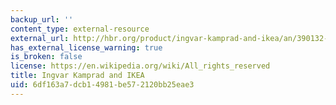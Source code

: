```yaml
---
backup_url: ''
content_type: external-resource
external_url: http://hbr.org/product/ingvar-kamprad-and-ikea/an/390132-PDF-ENG
has_external_license_warning: true
is_broken: false
license: https://en.wikipedia.org/wiki/All_rights_reserved
title: Ingvar Kamprad and IKEA
uid: 6df163a7-dcb1-4981-be57-2120bb25eae3
---
```

